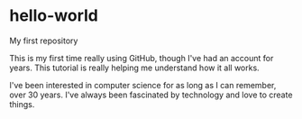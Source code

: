# hello-world
My first repository

This is my first time really using GitHub, though I've had an account for years. This tutorial is really helping me understand how it all works.

I've been interested in computer science for as long as I can remember, over 30 years. I've always been fascinated by technology and love to 
create things.
